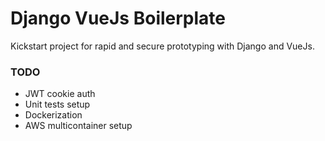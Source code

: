 # Django VueJs Boilerplate

Kickstart project for rapid and secure prototyping with Django and VueJs.

### TODO

- JWT cookie auth
- Unit tests setup
- Dockerization
- AWS multicontainer setup
